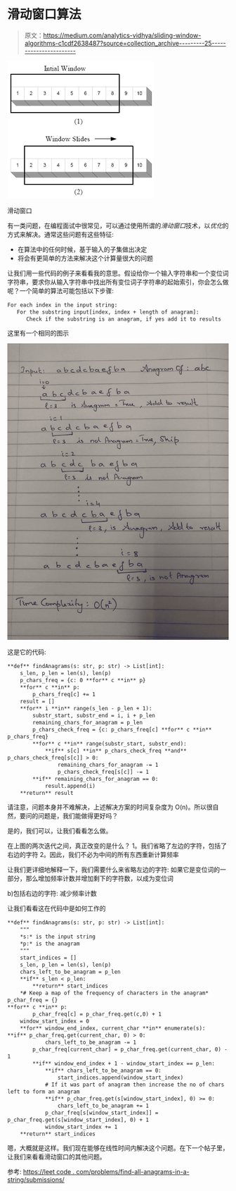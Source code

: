 # 滑动窗口算法

> 原文：<https://medium.com/analytics-vidhya/sliding-window-algorithms-c1cdf2638487?source=collection_archive---------25----------------------->

![](img/6fc1d1ab90057805e1b3f06a1330a930.png)

滑动窗口

有一类问题，在编程面试中很常见，可以通过使用所谓的*滑动窗口*技术，以*优化*的方式来解决。通常这些问题有这些特征:

*   在算法中的任何时候，基于输入的子集做出决定
*   将会有更简单的方法来解决这个计算量很大的问题

让我们用一些代码的例子来看看我的意思。假设给你一个输入字符串和一个变位词字符串，要求你从输入字符串中找出所有变位词子字符串的起始索引，你会怎么做呢？一个简单的算法可能包括以下步骤:

```
For each index in the input string:
   For the substring input[index, index + length of anagram]:
      Check if the substring is an anagram, if yes add it to results
```

这里有一个相同的图示

![](img/cf5f70bee5fb7b417bfb15d4b0ab0287.png)

这是它的代码:

```
**def** findAnagrams(s: str, p: str) -> List[int]:
    s_len, p_len = len(s), len(p)
    p_chars_freq = {c: 0 **for** c **in** p}
    **for** c **in** p:
        p_chars_freq[c] += 1
    result = []
    **for** i **in** range(s_len - p_len + 1):
        substr_start, substr_end = i, i + p_len
        remaining_chars_for_anagram = p_len
        p_chars_check_freq = {c: p_chars_freq[c] **for** c **in** p_chars_freq}
        **for** c **in** range(substr_start, substr_end):
            **if** s[c] **in** p_chars_check_freq **and** p_chars_check_freq[s[c]] > 0:
                remaining_chars_for_anagram -= 1
                p_chars_check_freq[s[c]] -= 1
        **if** remaining_chars_for_anagram == 0:
            result.append(i)
    **return** result
```

请注意，问题本身并不难解决，上述解决方案的时间复杂度为 O(n)。所以很自然，要问的问题是，我们能做得更好吗？

是的，我们可以，让我们看看怎么做。

在上图的两次迭代之间，真正改变的是什么？
1。我们省略了左边的字符，包括了右边的字符
2。因此，我们不必为中间的所有东西重新计算频率

让我们更详细地解释一下，我们需要什么来省略左边的字符:
如果它是变位词的一部分，那么增加频率计数并增加剩下的字符数，以成为变位词

b)包括右边的字符:
减少频率计数

让我们看看这在代码中是如何工作的

```
**def** findAnagrams(s: str, p: str) -> List[int]:
    """
    *s:* is the input string
    *p:* is the anagram
    """
    start_indices = []
    s_len, p_len = len(s), len(p)
    chars_left_to_be_anagram = p_len
    **if** s_len < p_len:
        **return** start_indices
    *# Keep a map of the frequency of characters in the anagram* p_char_freq = {}
**for** c **in** p:
        p_char_freq[c] = p_char_freq.get(c,0) + 1
    window_start_index = 0
    **for** window_end_index, current_char **in** enumerate(s):  **if** p_char_freq.get(current_char, 0) > 0:
            chars_left_to_be_anagram -= 1
        p_char_freq[current_char] = p_char_freq.get(current_char, 0) - 1
        **if** window_end_index + 1 - window_start_index == p_len:
            **if** chars_left_to_be_anagram == 0:
                start_indices.append(window_start_index)
            # If it was part of anagram then increase the no of chars left to form an anagram
            **if** p_char_freq.get(s[window_start_index], 0) >= 0:
                chars_left_to_be_anagram += 1
            p_char_freq[s[window_start_index]] = p_char_freq.get(s[window_start_index], 0) + 1
            window_start_index += 1
    **return** start_indices
```

嗯，大概就是这样。我们现在能够在线性时间内解决这个问题。在下一个帖子里，让我们来看看滑动窗口的其他问题。

参考:
[https://leet code . com/problems/find-all-anagrams-in-a-string/submissions/](https://leetcode.com/problems/find-all-anagrams-in-a-string/submissions/)